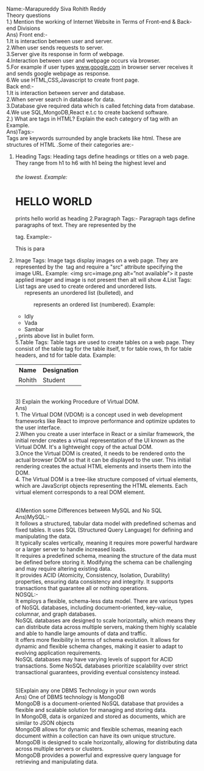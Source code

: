 Name:-Marapureddy Siva Rohith Reddy<br>
Theory questions<br>
1.) Mention the working of Internet Website in Terms of Front-end & Back-end Divisions<br>
Ans) Front end:-<br>
         1.It is interaction between user and server.<br>
         2.When user sends  requests to server.<br>
          3.Server give its response in form of webpage.<br>
          4.Interaction between user and webpage occurs via browser.<br>
         5.For example if user types www.google.com in browser server receives it         
            and sends  google webpage as response.<br>
         6.We use HTML,CSS,Javascript to create front page.<br>
        Back end:-<br>
         1.It is interaction between server and database.<br>
         2.When server search in database for data.<br>
         3.Database give required data which is called fetching data from database.<br>
          4.We use SQL,MongoDB,React e.t.c to create backend software.<br>
2.) What are tags in HTML? Explain the each category of tag with an Example.<br>
Ans)Tags:-<br>
Tags are keywords surrounded by angle brackets like html.
         These are structures of HTML .Some of their categories are:-
1. Heading Tags:
Heading tags define headings or titles on a web page. They range from h1 to h6 with h1 being the highest level and <h6> the lowest. 
Example:<h1> HELLO WORLD </h1> prints hello world as heading
2.Paragraph Tags:-
Paragraph tags define paragraphs of text. They are represented by the <p> tag. Example:-<p> This is para </p>
3. Image Tags:
Image tags display images on a web page. They are represented by the <img> tag and require a "src" attribute specifying the image URL. 
Example: <img src=image.png alt=”not available”> it paste applied imager and image is not present then alt will show
4.List Tags:
List tags are used to create ordered and unordered lists. <ul> represents an unordered list (bulleted), and <ol> represents an ordered list (numbered). Example: <ul>
  <li>Idly</li>
  <li>Vada</li>
  <li>Sambar</li>
</ul>, prints above list in bullet form.<br>
5.Table Tags:
Table tags are used to create tables on a web page. They consist of the table tag for the table itself, tr for table rows, th for table headers, and td for table data. 
Example: <table>
  <tr>
    <th>Name</th>
    <th>Designation</th>
  </tr>
  <tr>
    <td>Rohith</td>
    <td>Student</td>
  </tr>
</table>
<br>
3) Explain the working Procedure of Virtual DOM.<br>
Ans)<br>1. The Virtual DOM (VDOM) is a concept used in web development frameworks like React to improve performance and optimize updates to the user interface.<br>
2.When you create a user interface in React or a similar framework, the initial render creates a virtual representation of the UI known as the Virtual DOM. It's a lightweight copy of the actual DOM.<br>
3.Once the Virtual DOM is created, it needs to be rendered onto the actual browser DOM so that it can be displayed to the user. This initial rendering creates the actual HTML elements and inserts them into the DOM.<br>
4. The Virtual DOM is a tree-like structure composed of virtual elements, which are JavaScript objects representing the HTML elements. Each virtual element corresponds to a real DOM element.<br> <br>    


4)Mention some Differences between MySQL and No SQL<br>
Ans)MySQL:-<br>
It follows a structured, tabular data model with predefined schemas and fixed tables. It uses SQL (Structured Query Language) for defining and manipulating the data.<br>	It typically scales vertically, meaning it requires more powerful hardware or a larger server to handle increased loads.<br>It requires a predefined schema, meaning the structure of the data must be defined before storing it. Modifying the schema can be challenging and may require altering existing data.<br>It provides ACID (Atomicity, Consistency, Isolation, Durability) properties, ensuring data consistency and integrity. It supports transactions that guarantee all or nothing operations.<br>
NOSQL:-<br>
It employs a flexible, schema-less data model. There are various types of NoSQL databases, including document-oriented, key-value, columnar, and graph databases.<br>
NoSQL databases are designed to scale horizontally, which means they can distribute data across multiple servers, making them highly scalable and able to handle large amounts of data and traffic.<br>
It offers more flexibility in terms of schema evolution. It allows for dynamic and flexible schema changes, making it easier to adapt to evolving application requirements.<br>
NoSQL databases may have varying levels of support for ACID transactions. Some NoSQL databases prioritize scalability over strict transactional guarantees, providing eventual consistency instead.<br><br>

5)Explain any one DBMS Technology in your own words<br>
Ans) One of DBMS technology is MongoDB<br>
MongoDB is a document-oriented NoSQL database that provides a flexible and scalable solution for managing and storing data.<br>
In MongoDB, data is organized and stored as documents, which are similar to JSON objects<br>
MongoDB allows for dynamic and flexible schemas, meaning each document within a collection can have its own unique structure.<br>
MongoDB is designed to scale horizontally, allowing for distributing data across multiple servers or clusters.<br>
MongoDB provides a powerful and expressive query language for retrieving and manipulating data.










